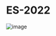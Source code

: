 # ES-2022

![image](https://user-images.githubusercontent.com/100060507/190888275-4b6023e7-b97e-4bf8-8523-dc1d2574b485.png)
